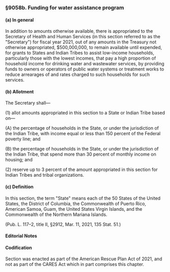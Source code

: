 ### §9058b. Funding for water assistance program ###

#### (a) In general ####

In addition to amounts otherwise available, there is appropriated to the Secretary of Health and Human Services (in this section referred to as the "Secretary") for fiscal year 2021, out of any amounts in the Treasury not otherwise appropriated, $500,000,000, to remain available until expended, for grants to States and Indian Tribes to assist low-income households, particularly those with the lowest incomes, that pay a high proportion of household income for drinking water and wastewater services, by providing funds to owners or operators of public water systems or treatment works to reduce arrearages of and rates charged to such households for such services.

#### (b) Allotment ####

The Secretary shall—

(1) allot amounts appropriated in this section to a State or Indian Tribe based on—

(A) the percentage of households in the State, or under the jurisdiction of the Indian Tribe, with income equal or less than 150 percent of the Federal poverty line; and

(B) the percentage of households in the State, or under the jurisdiction of the Indian Tribe, that spend more than 30 percent of monthly income on housing; and

(2) reserve up to 3 percent of the amount appropriated in this section for Indian Tribes and tribal organizations.

#### (c) Definition ####

In this section, the term "State" means each of the 50 States of the United States, the District of Columbia, the Commonwealth of Puerto Rico, American Samoa, Guam, the United States Virgin Islands, and the Commonwealth of the Northern Mariana Islands.

(Pub. L. 117–2, title II, §2912, Mar. 11, 2021, 135 Stat. 51.)

#### **Editorial Notes** ####

#### Codification ####

Section was enacted as part of the American Rescue Plan Act of 2021, and not as part of the CARES Act which in part comprises this chapter.